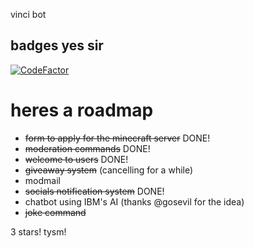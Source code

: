 vinci bot
## badges yes sir
[![CodeFactor](https://www.codefactor.io/repository/github/srizan10/vinci/badge)](https://www.codefactor.io/repository/github/srizan10/vinci)
# heres a roadmap

- ~~form to apply for the minecraft server~~ DONE!
- ~~moderation commands~~ DONE!
- ~~welcome to users~~ DONE!
- ~~giveaway system~~ (cancelling for a while)
- modmail
- ~~socials notification system~~ DONE!
- chatbot using IBM's AI (thanks @gosevil for the idea)
- ~~joke command~~

3 stars! tysm!